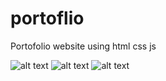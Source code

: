 # portoflio
Portofolio website using html css js 

![alt text](https://drive.google.com/file/d/1--rg8gSTspSYFrifl_8FiaVXiqncSmFX/view?usp=drive_link)
![alt text](https://drive.google.com/file/d/1X_-pCRJT6wy1UxCuDT8_fp3F_kl7LNfE/view?usp=sharing)
![alt text](https://drive.google.com/file/d/1Jw51w1ICLFRsUcJr4d1rMOwPZy4ZzbEf/view?usp=drive_link)
